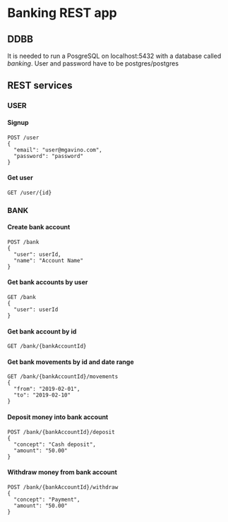 # Banking REST app

## DDBB
It is needed to run a PosgreSQL on localhost:5432 with a database called _banking_. User and password have to be postgres/postgres

## REST services

### USER

#### Signup
```
POST /user
{
  "email": "user@mgavino.com",
  "password": "password"
}
```

#### Get user
```
GET /user/{id}
```

### BANK

#### Create bank account
```
POST /bank
{
  "user": userId,
  "name": "Account Name"
}
```

#### Get bank accounts by user
```
GET /bank
{
  "user": userId
}
```

#### Get bank account by id
```
GET /bank/{bankAccountId}
```

#### Get bank movements by id and date range
```
GET /bank/{bankAccountId}/movements
{
  "from": "2019-02-01",
  "to": "2019-02-10"
}
```

#### Deposit money into bank account
```
POST /bank/{bankAccountId}/deposit
{
  "concept": "Cash deposit",
  "amount": "50.00"
}
```

#### Withdraw money from bank account
```
POST /bank/{bankAccountId}/withdraw
{
  "concept": "Payment",
  "amount": "50.00"
}
```

